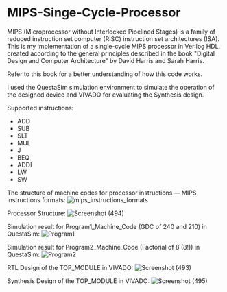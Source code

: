 # MIPS-Singe-Cycle-Processor
MIPS (Microprocessor without Interlocked Pipelined Stages) is a family of reduced instruction set computer (RISC) instruction set architectures (ISA). This is my implementation of a single-cycle MIPS processor in Verilog HDL, created according to the general principles described in the book "Digital Design and Computer Architecture" by David Harris and Sarah Harris.

Refer to this book for a better understanding of how this code works. 

I used the QuestaSim simulation environment to simulate the operation of the designed device and VIVADO for evaluating the Synthesis design.

Supported instructions:
- ADD
- SUB
- SLT
- MUL
- J
- BEQ
- ADDI
- LW
- SW

The structure of machine codes for processor instructions — MIPS instructions formats:
  ![mips_instructions_formats](https://github.com/EngAhmed21/MIPS-Singe-Cycle-Processor/assets/90782588/d324c9ba-2c76-43f1-b36b-2f4d0d76a2ae)

  Processor Structure:
  ![Screenshot (494)](https://github.com/EngAhmed21/MIPS-Singe-Cycle-Processor/assets/90782588/fd2dfd57-3fb0-4c51-93ec-52e64db256e1)

Simulation result for Program1_Machine_Code (GDC of 240 and 210) in QuestaSim:
![Program1](https://github.com/EngAhmed21/MIPS-Singe-Cycle-Processor/assets/90782588/fcda08b9-2ab2-4eef-a86e-a0017903fba3)

Simulation result for Program2_Machine_Code (Factorial of 8 (8!)) in QuestaSim:
![Program2](https://github.com/EngAhmed21/MIPS-Singe-Cycle-Processor/assets/90782588/c1fb0bc6-69f7-49f3-ba22-43e02c7917ac)

RTL Design of the TOP_MODULE in VIVADO:
![Screenshot (493)](https://github.com/EngAhmed21/MIPS-Singe-Cycle-Processor/assets/90782588/a23ce52d-6a4d-4fed-a62d-6053d3fd76d1)

Synthesis Design of the TOP_MODULE in VIVADO:
![Screenshot (495)](https://github.com/EngAhmed21/MIPS-Singe-Cycle-Processor/assets/90782588/2069d72f-26c7-46ff-a113-d4653fe517fa)
